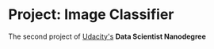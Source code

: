 # Project: Image Classifier
The second project of [Udacity's](https://www.udacity.com) **Data Scientist Nanodegree**
